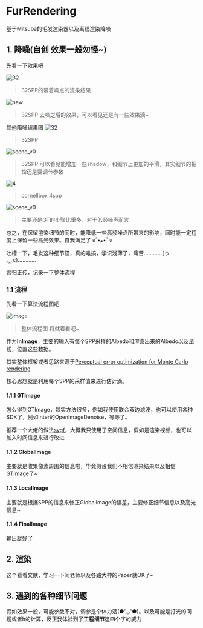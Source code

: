 # FurRendering

基于Mitsuba的毛发渲染器以及离线渲染降噪

## 1. 降噪(自创 效果一般勿怪~)

先看一下效果吧 

![32](https://github.com/luoshuifan/Fur/assets/109076683/513750c9-464c-4998-a9b2-ab05993814a5)
> 32SPP的带着噪点的渲染结果

![new](https://github.com/luoshuifan/Fur/assets/109076683/08287c37-7204-4a6d-b102-dd8b4e92b188)
> 32SPP 去噪之后的效果，可以看见还是有一些效果滴~

其他降噪结果图
![32](https://github.com/luoshuifan/Fur/assets/109076683/141f267d-68d6-4fb7-80ff-d787945c09ba)
>32SPP

![scene_v0](https://github.com/luoshuifan/Fur/assets/109076683/4e5214e2-5ac1-412e-80a1-c3180c68c063)
>32SPP 可以看见能增加一些shadow，和细节上更加的平滑，其实细节的把控还是要调节参数

![4](https://github.com/luoshuifan/Fur/assets/109076683/450c895e-1fa5-43fa-a766-7a72b86537e8)
>cornellbox 4spp

![scene_v0](https://github.com/luoshuifan/Fur/assets/109076683/54c25bf9-74bf-49b0-936a-d73c755b4726)
>主要还是GT的步骤比重多，对于低频噪声而言


总之，在保留渲染细节的同时，能降低一些高频噪点所带来的影响，同时能一定程度上保留一些高光效果。自我满足了 ฅ՞•ﻌ•՞ ต

吐槽一下，毛发这种细节怪，真的难搞，学识浅薄了，痛苦…………(っ◞‸◟c)…………

言归正传，记录一下整体流程
### 1.1 流程
先看一下算法流程图吧 

![image](https://github.com/luoshuifan/Fur/assets/109076683/3560f719-2485-443b-b54d-4a5b532cee30)
> 整体流程图 将就着看吧~

作为**InImage**，主要的输入有每个SPP采样的Albedo和渲染出来的Albedo以及法线，位置这些数据。

其实整体框架或者思路来源于[Perceptual error optimization for Monte Carlo rendering](https://sampling.mpi-inf.mpg.de/2022-chizhov-perception.html)

核心思想就是利用每个SPP的采样值来进行估计滴。

#### 1.1.1 GTImage 
怎么得到GTImage，其实方法很多，例如我使用联合双边滤波，也可以使用各种SDK了，例如Inter的OpenImageDenoise，等等了。

推荐一个大佬的做法[svgf](https://zhuanlan.zhihu.com/p/28288053)，大概我只使用了空间信息，假如是渲染视频，也可以加入时间信息来进行改进

#### 1.1.2 GlobalImage

主要就是收集像素周围的信息啦，毕竟假设我们不相信渲染结果以及相信GTImage了~

#### 1.1.3 LocalImage

主要就是根据SPP的信息来修正GlobalImage的误差，主要修正细节信息以及高光信息~

#### 1.1.4 FinalImage

输出就好了

## 2. 渲染
这个看看文献，学习一下闫老师以及各路大神的Paper就OK了~

## 3. 遇到的各种细节问题
假如效果一般，可能参数不对，调参是个体力活(●'◡'●)。以及可能是打光的问题或者h的计算，反正我体验到了**工程细节**这四个字的威力




